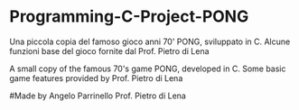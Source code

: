 # Programming-C-Project-PONG

Una piccola copia del famoso gioco anni  70' PONG, sviluppato in C. 
Alcune funzioni base del gioco fornite dal Prof. Pietro di Lena

A small copy of the famous 70's game PONG, developed in C.
Some basic game features provided by Prof. Pietro di Lena

#Made by
Angelo Parrinello
Prof. Pietro di Lena 
